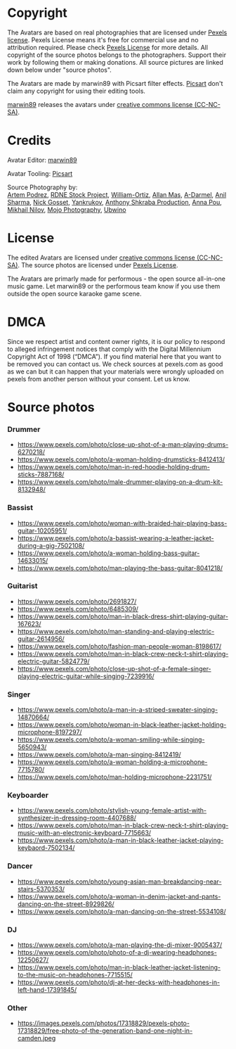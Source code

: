 # Copyright
<p>The Avatars are based on real photographies that are licensed under <a href="https://www.pexels.com/license/">Pexels license</a>. Pexels License means it's free for commercial use and no attribution required. Please check <a href="https://www.pexels.com/license/">Pexels License</a> for more details. All copyright of the source photos belongs to the photographers. Support their work by following them or making donations. All source pictures are linked down below under "source photos".</p>
<p>The Avatars are made by marwin89 with Picsart filter effects. <a href="https://picsart.com">Picsart</a> don't claim any copyright for using their editing tools.</p>
<p><a href="https://github.com/marwin89">marwin89</a> releases the avatars under <a href="https://creativecommons.org/share-your-work/cclicenses/">creative commons license (CC-NC-SA)</a>.</p>

# Credits
<p>Avatar Editor: <a href="https://github.com/marwin89">marwin89</a></p>
<p>Avatar Tooling: <a href="https://picsart.com">Picsart</a></p>
<p>Source Photography by: <br/><a href="https://www.pexels.com/@artempodrez/">Artem Podrez</a>, <a href="https://www.pexels.com/@rdne/">RDNE Stock Project</a>, <a href="https://www.pexels.com/@william-joseph-gooding-ortiz-3666574/">William-Ortiz</a>, <a href="https://www.pexels.com/@allan-mas/">Allan Mas</a>, <a href="https://www.pexels.com/@a-darmel/">A-Darmel</a>, <a href="https://www.pexels.com/@anilsharma65/">Anil Sharma</a>, <a href="https://www.pexels.com/@nickgosset/">Nick Gosset</a>, <a href="https://www.pexels.com/@yankrukov/">Yankrukov</a>, <a href="https://www.pexels.com/@anthonyshkraba-production/">Anthony Shkraba Production</a>, <a href="https://www.pexels.com/@anna-pou/">Anna Pou</a>, <a href="https://www.pexels.com/@mikhail-nilov/">Mikhail Nilov</a>, <a href="https://www.pexels.com/@mojophotography/">Mojo Photography</a>, <a href="https://www.pexels.com/@ubwino-134457761/">Ubwino</a></p>

# License
<p>The edited Avatars are licensed under <a href="https://creativecommons.org/share-your-work/cclicenses/">creative commons license (CC-NC-SA)</a>. The source photos are licensed under <a href="https://www.pexels.com/license/">Pexels License</a>.</p>
<p>The Avatars are primarly made for performous - the open source all-in-one music game. Let marwin89 or the performous team know if you use them outside the open source karaoke game scene.</p>

# DMCA
<p>Since we respect artist and content owner rights, it is our policy to respond to alleged infringement notices that comply with the Digital Millennium Copyright Act of 1998 (“DMCA”). If you find material here that you want to be removed you can contact us. We check sources at pexels.com as good as we can but it can happen that your materials were wrongly uploaded on pexels from another person without your consent. Let us know.</p>

# Source photos
### Drummer
- https://www.pexels.com/photo/close-up-shot-of-a-man-playing-drums-6270218/
- https://www.pexels.com/photo/a-woman-holding-drumsticks-8412413/
- https://www.pexels.com/photo/man-in-red-hoodie-holding-drum-sticks-7887168/
- https://www.pexels.com/photo/male-drummer-playing-on-a-drum-kit-8132948/
### Bassist
- https://www.pexels.com/photo/woman-with-braided-hair-playing-bass-guitar-10205951/
- https://www.pexels.com/photo/a-bassist-wearing-a-leather-jacket-during-a-gig-7502108/
- https://www.pexels.com/photo/a-woman-holding-bass-guitar-14633015/
- https://www.pexels.com/photo/man-playing-the-bass-guitar-8041218/
### Guitarist
- https://www.pexels.com/photo/2691827/
- https://www.pexels.com/photo/6485309/
- https://www.pexels.com/photo/man-in-black-dress-shirt-playing-guitar-167623/
- https://www.pexels.com/photo/man-standing-and-playing-electric-guitar-2614956/
- https://www.pexels.com/photo/fashion-man-people-woman-8198617/
- https://www.pexels.com/photo/man-in-black-crew-neck-t-shirt-playing-electric-guitar-5824779/
- https://www.pexels.com/photo/close-up-shot-of-a-female-singer-playing-electric-guitar-while-singing-7239916/
### Singer
- https://www.pexels.com/photo/a-man-in-a-striped-sweater-singing-14870664/
- https://www.pexels.com/photo/woman-in-black-leather-jacket-holding-microphone-8197297/
- https://www.pexels.com/photo/a-woman-smiling-while-singing-5650943/
- https://www.pexels.com/photo/a-man-singing-8412419/
- https://www.pexels.com/photo/a-woman-holding-a-microphone-7715780/
- https://www.pexels.com/photo/man-holding-microphone-2231751/
### Keyboarder
- https://www.pexels.com/photo/stylish-young-female-artist-with-synthesizer-in-dressing-room-4407688/
- https://www.pexels.com/photo/man-in-black-crew-neck-t-shirt-playing-music-with-an-electronic-keyboard-7715663/
- https://www.pexels.com/photo/a-man-in-black-leather-jacket-playing-keybaord-7502134/
### Dancer
- https://www.pexels.com/photo/young-asian-man-breakdancing-near-stairs-5370353/
- https://www.pexels.com/photo/a-woman-in-denim-jacket-and-pants-dancing-on-the-street-8929826/
- https://www.pexels.com/photo/a-man-dancing-on-the-street-5534108/
### DJ
- https://www.pexels.com/photo/a-man-playing-the-dj-mixer-9005437/
- https://www.pexels.com/photo/photo-of-a-dj-wearing-headphones-12250627/
- https://www.pexels.com/photo/man-in-black-leather-jacket-listening-to-the-music-on-headphones-7715515/
- https://www.pexels.com/photo/dj-at-her-decks-with-headphones-in-left-hand-17391845/
### Other
- https://images.pexels.com/photos/17318829/pexels-photo-17318829/free-photo-of-the-generation-band-one-night-in-camden.jpeg
